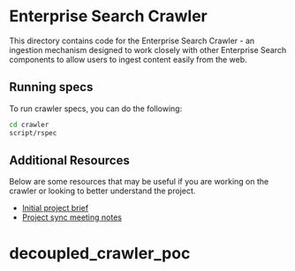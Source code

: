 # Enterprise Search Crawler

This directory contains code for the Enterprise Search Crawler - an ingestion mechanism designed to
work closely with other Enterprise Search components to allow users to ingest content easily from
the web.

## Running specs

To run crawler specs, you can do the following:

```bash
cd crawler
script/rspec
```

## Additional Resources

Below are some resources that may be useful if you are working on the crawler or looking to better
understand the project.

* [Initial project brief](https://docs.google.com/document/d/1LK2l5zMzavLdM_Ki_8qx_4Rr8fSGCYtGMhNbjGYopok/edit)
* [Project sync meeting notes](https://docs.google.com/document/d/1FsNSDeJgszhN9I-No-8KFa4j2gkXUfaJb_BuubYukcs/edit?usp=sharing)
# decoupled_crawler_poc
